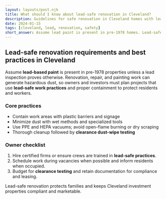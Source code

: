 ```yaml
---
layout: layouts/post.njk
title: What should I know about lead-safe renovation in Cleveland?
description: Guidelines for safe renovation in Cleveland homes with lead paint including legal requirements and contractor certification
date: 2024-01-15
tags: [cleveland, lead, renovation, safety]
short_answer: Assume lead paint is present in pre-1978 homes. Lead-safe renovation practices are required by law. Hire certified contractors and ensure proper containment and cleanup.
---
```

<h2>Lead-safe renovation requirements and best practices in Cleveland</h2>
<p>Assume <strong>lead-based paint</strong> is present in pre-1978 properties unless a lead inspection proves otherwise. Renovation, repair, and painting work can generate hazardous dust, so owners and investors must plan projects that use <strong>lead-safe work practices</strong> and proper containment to protect residents and workers.</p>
<h3>Core practices</h3>
<ul>
  <li>Contain work areas with plastic barriers and signage</li>
  <li>Minimize dust with wet methods and specialized tools</li>
  <li>Use PPE and HEPA vacuums; avoid open-flame burning or dry scraping</li>
  <li>Thorough cleanup followed by <strong>clearance dust-wipe testing</strong></li>
</ul>
<h3>Owner checklist</h3>
<ol>
  <li>Hire certified firms or ensure crews are trained in <strong>lead-safe practices</strong>.</li>
  <li>Schedule work during vacancies when possible and inform residents when occupied.</li>
  <li>Budget for <strong>clearance testing</strong> and retain documentation for compliance and leasing.</li>
</ol>
<p>Lead-safe renovation protects families and keeps Cleveland investment properties compliant and marketable.</p>
